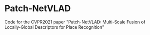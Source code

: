 # Patch-NetVLAD
Code for the CVPR2021 paper "Patch-NetVLAD: Multi-Scale Fusion of Locally-Global Descriptors for Place Recognition"
